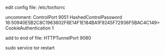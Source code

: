 edit config file: /etc/tor/torrc

uncomment:
	ControlPort 9051
	HashedControlPassword 16:50940E5B2C8C1963602F6E14F1E184BA1F9245F72936F5BAC4C149>
	CookieAuthentication 1

add to end of file:
	HTTPTunnelPort 9080


sudo service tor restart
